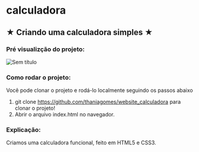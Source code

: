 # calculadora

## ★ **Criando uma calculadora simples** ★

### Pré visualizção do projeto:

![Sem título](https://user-images.githubusercontent.com/79340835/201114777-7075c50c-d05b-4ac3-b988-71c2e27aee14.png)


### Como rodar o projeto:
Você pode clonar o projeto e rodá-lo localmente seguindo os passos abaixo

1. git clone https://github.com/thaniagomes/website_calculadora para clonar o projeto!
2. Abrir o arquivo index.html no navegador.

### Explicação:

Criamos uma calculadora funcional, feito em HTML5 e CSS3.
